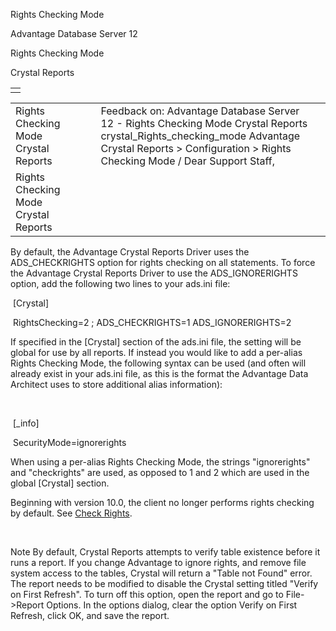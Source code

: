 Rights Checking Mode




Advantage Database Server 12  

Rights Checking Mode

Crystal Reports

|  |
| --- |
|  |

|  |  |  |  |  |
| --- | --- | --- | --- | --- |
| Rights Checking Mode  Crystal Reports |  |  | Feedback on: Advantage Database Server 12 - Rights Checking Mode Crystal Reports crystal\_Rights\_checking\_mode Advantage Crystal Reports > Configuration > Rights Checking Mode / Dear Support Staff, |  |
| Rights Checking Mode  Crystal Reports |  |  |  |  |

By default, the Advantage Crystal Reports Driver uses the ADS\_CHECKRIGHTS option for rights checking on all statements. To force the Advantage Crystal Reports Driver to use the ADS\_IGNORERIGHTS option, add the following two lines to your ads.ini file:

 [Crystal]

 RightsChecking=2 ; ADS\_CHECKRIGHTS=1 ADS\_IGNORERIGHTS=2

If specified in the [Crystal] section of the ads.ini file, the setting will be global for use by all reports. If instead you would like to add a per-alias Rights Checking Mode, the following syntax can be used (and often will already exist in your ads.ini file, as this is the format the Advantage Data Architect uses to store additional alias information):

 

 [<YourAliasName>\_info]

 SecurityMode=ignorerights

When using a per-alias Rights Checking Mode, the strings "ignorerights" and "checkrights" are used, as opposed to 1 and 2 which are used in the global [Crystal] section.

Beginning with version 10.0, the client no longer performs rights checking by default. See [Check Rights](master_check_rights.htm).

 

Note By default, Crystal Reports attempts to verify table existence before it runs a report. If you change Advantage to ignore rights, and remove file system access to the tables, Crystal will return a "Table not Found" error. The report needs to be modified to disable the Crystal setting titled "Verify on First Refresh". To turn off this option, open the report and go to File->Report Options. In the options dialog, clear the option Verify on First Refresh, click OK, and save the report.